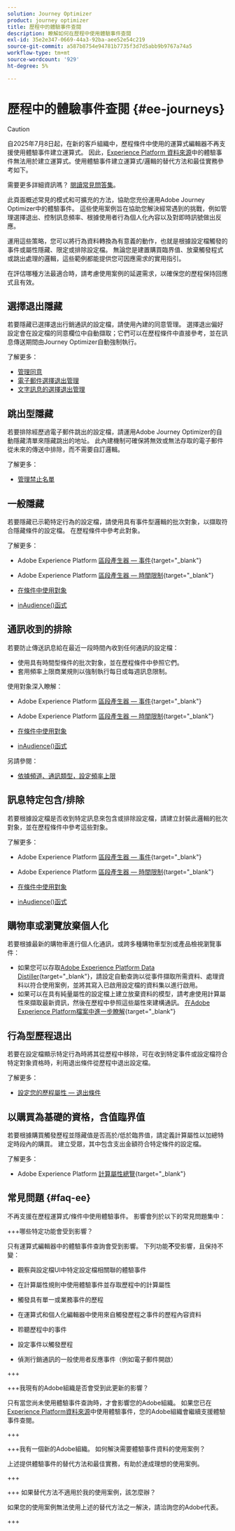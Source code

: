 ```yaml
---
solution: Journey Optimizer
product: journey optimizer
title: 歷程中的體驗事件查閱
description: 瞭解如何在歷程中使用體驗事件查閱
exl-id: 35e2e347-0669-44a3-92ba-aee52e54c219
source-git-commit: a587b8754e94781b7735f3d7d5abb9b9767a74a5
workflow-type: tm+mt
source-wordcount: '929'
ht-degree: 5%

---
```


# 歷程中的體驗事件查閱 {#ee-journeys}

>[!CAUTION]
>
>自2025年7月8日起，在新的客戶組織中，歷程條件中使用的運算式編輯器不再支援使用體驗事件建立運算式。 因此，[Experience Platform 資料來源](../datasource/adobe-experience-platform-data-source.md)中的體驗事件無法用於建立運算式。使用體驗事件建立運算式/邏輯的替代方法和最佳實務參考如下。
>
>需要更多詳細資訊嗎？ [閱讀常見問答集](#faq-ee)。

此頁面概述常見的模式和可擴充的方法，協助您充份運用Adobe Journey Optimizer中的體驗事件。 這些使用案例旨在協助您解決經常遇到的挑戰，例如管理選擇退出、控制訊息頻率、根據使用者行為個人化內容以及對即時訊號做出反應。

運用這些策略，您可以將行為資料轉換為有意義的動作，也就是根據設定檔觸發的事件或屬性隱藏、限定或排除設定檔。 無論您是建置購買臨界值、放棄觸發程式或跳出處理的邏輯，這些範例都能提供您可因應需求的實用指引。

在評估哪種方法最適合時，請考慮使用案例的延遲需求，以確保您的歷程保持回應式且有效。

## 選擇退出隱藏

若要隱藏已選擇退出行銷通訊的設定檔，請使用內建的同意管理。 選擇退出偏好設定會在設定檔的同意欄位中自動擷取；它們可以在歷程條件中直接參考，並在訊息傳送期間由Journey Optimizer自動強制執行。

了解更多：

* [管理同意](../privacy/opt-out.md)
* [電子郵件選擇退出管理](../email/email-opt-out.md)
* [文字訊息的選擇退出管理](../sms/sms-opt-out.md)


## 跳出型隱藏

若要排除經歷過電子郵件跳出的設定檔，請運用Adobe Journey Optimizer的自動隱藏清單來隱藏跳出的地址。 此內建機制可確保將無效或無法存取的電子郵件從未來的傳送中排除，而不需要自訂邏輯。

了解更多：

* [管理禁止名單](../configuration/manage-suppression-list.md)


## 一般隱藏

若要隱藏已示範特定行為的設定檔，請使用具有事件型邏輯的批次對象，以擷取符合隱藏條件的設定檔。 在歷程條件中參考此對象。

了解更多：

* Adobe Experience Platform [區段產生器 — 事件](https://experienceleague.adobe.com/zh-hant/docs/experience-platform/segmentation/ui/segment-builder#events){target="_blank"}

* Adobe Experience Platform [區段產生器 — 時間限制](https://experienceleague.adobe.com/zh-hant/docs/experience-platform/segmentation/ui/segment-builder#time-constraints){target="_blank"}

* [在條件中使用對象](../building-journeys/condition-activity.md#using-audiences-in-conditions)

* [inAudience()函式](../building-journeys/functions/functioninaudience.md)


## 通訊收到的排除

若要防止傳送訊息給在最近一段時間內收到任何通訊的設定檔：

* 使用具有時間型條件的批次對象，並在歷程條件中參照它們。
* 套用頻率上限商業規則以強制執行每日或每週訊息限制。


使用對象深入瞭解：

* Adobe Experience Platform [區段產生器 — 事件](https://experienceleague.adobe.com/zh-hant/docs/experience-platform/segmentation/ui/segment-builder#events){target="_blank"}

* Adobe Experience Platform [區段產生器 — 時間限制](https://experienceleague.adobe.com/zh-hant/docs/experience-platform/segmentation/ui/segment-builder#time-constraints){target="_blank"}

* [在條件中使用對象](../building-journeys/condition-activity.md#using-audiences-in-conditions)

* [inAudience()函式](../building-journeys/functions/functioninaudience.md)


另請參閱：

* [依據頻道、通訊類型，設定頻率上限](../conflict-prioritization/channel-capping.md)



## 訊息特定包含/排除

若要根據設定檔是否收到特定訊息來包含或排除設定檔，請建立封裝此邏輯的批次對象，並在歷程條件中參考這些對象。


了解更多：

* Adobe Experience Platform [區段產生器 — 事件](https://experienceleague.adobe.com/zh-hant/docs/experience-platform/segmentation/ui/segment-builder#events){target="_blank"}

* Adobe Experience Platform [區段產生器 — 時間限制](https://experienceleague.adobe.com/zh-hant/docs/experience-platform/segmentation/ui/segment-builder#time-constraints){target="_blank"}

* [在條件中使用對象](../building-journeys/condition-activity.md#using-audiences-in-conditions)

* [inAudience()函式](../building-journeys/functions/functioninaudience.md)

## 購物車或瀏覽放棄個人化

若要根據最新的購物車進行個人化通訊，或跨多種購物車型別或產品檢視瀏覽事件：

* 如果您可以存取[Adobe Experience Platform Data Distiller](https://experienceleague.adobe.com/zh-hant/docs/experience-platform/query/data-distiller/overview){target="_blank"}，請設定自動查詢以從事件擷取所需資料、處理資料以符合使用案例，並將其寫入已啟用設定檔的資料集以進行啟用。
* 如果可以在具有純量屬性的設定檔上建立放棄資料的模型，請考慮使用計算屬性來擷取最新資訊，然後在歷程中參照這些屬性來建構通訊。 [在Adobe Experience Platform檔案中進一步瞭解](https://experienceleague.adobe.com/zh-hant/docs/experience-platform/profile/computed-attributes/overview){target="_blank"}


## 行為型歷程退出

若要在設定檔顯示特定行為時將其從歷程中移除，可在收到特定事件或設定檔符合特定對象資格時，利用退出條件從歷程中退出設定檔。

了解更多：

* [設定您的歷程屬性 — 退出條件](journey-properties.md#exit-criteria)

## 以購買為基礎的資格，含值臨界值

若要根據購買觸發歷程並隱藏值是否高於/低於臨界值，請定義計算屬性以加總特定時段內的購買。 建立受眾，其中包含支出金額符合特定條件的設定檔。

了解更多：

* Adobe Experience Platform [計算屬性總覽](https://experienceleague.adobe.com/zh-hant/docs/experience-platform/profile/computed-attributes/overview){target="_blank"}



## 常見問題 {#faq-ee}

不再支援在歷程運算式/條件中使用體驗事件。 影響會列於以下的常見問題集中：

+++哪些特定功能會受到影響？

只有運算式編輯器中的體驗事件查詢會受到影響。 下列功能&#x200B;**不**&#x200B;受影響，且保持不變：

* 觀察與設定檔UI中特定設定檔相關聯的體驗事件

* 在計算屬性規則中使用體驗事件並存取歷程中的計算屬性

* 觸發具有單一或業務事件的歷程

* 在運算式和個人化編輯器中使用來自觸發歷程之事件的歷程內容資料

* 聆聽歷程中的事件

* 設定事件以觸發歷程

* 偵測行銷通訊的一般使用者反應事件（例如電子郵件開啟）

+++

+++我現有的Adobe組織是否會受到此更新的影響？

只有當您尚未使用體驗事件查詢時，才會影響您的Adobe組織。 如果您已在[Experience Platform資料來源](../datasource/adobe-experience-platform-data-source.md)中使用體驗事件，您的Adobe組織會繼續支援體驗事件查閱。

+++

+++我有一個新的Adobe組織。 如何解決需要體驗事件資料的使用案例？

上述提供體驗事件的替代方法和最佳實務，有助於達成理想的使用案例。

+++

+++ 如果替代方法不適用於我的使用案例，該怎麼辦？

如果您的使用案例無法使用上述的替代方法之一解決，請洽詢您的Adobe代表。

+++
